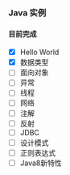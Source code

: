 ### Java 实例

#### 目前完成

- [x] Hello World
- [x] 数据类型
- [ ] 面向对象
- [ ] 异常
- [ ] 线程
- [ ] 网络
- [ ] 注解
- [ ] 反射
- [ ] JDBC
- [ ] 设计模式
- [ ] 正则表达式
- [ ] Java8新特性